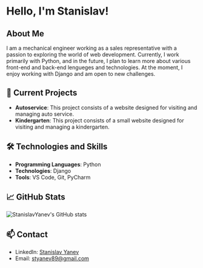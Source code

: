 # Hello, I'm Stanislav!

 
##  About Me
I am a mechanical engineer working as a sales representative with a passion to exploring the world of web development. Currently, I work primarily with Python, and in the future, I plan to learn more about various front-end and back-end lengueges and technologies.
At the moment, I enjoy working with Django and am open to new challenges.


## 🔭 Current Projects
- **Autoservice**: This project consists of a website designed for visiting and managing auto service.
- **Kindergarten**: This project consists of a small website designed for visiting and managing a kindergarten.


## 🛠️ Technologies and Skills
- **Programming Languages**: Python
- **Technologies**: Django
- **Tools**: VS Code, Git, PyCharm

## 📈 GitHub Stats
![StanislavYanev's GitHub stats](https://github-readme-stats.vercel.app/api?username=StanislavYanev&show_icons=true&theme=radical)

## 📫 Contact
- LinkedIn: [Stanislav Yanev](www.linkedin.com/in/stanislav-yanev-111746145)
- Email: styanev89@gmail.com

